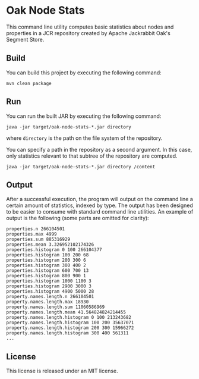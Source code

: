 # Oak Node Stats

This command line utility computes basic statistics about nodes and properties in a JCR repository created by Apache Jackrabbit Oak's Segment Store.

## Build

You can build this project by executing the following command:

    mvn clean package
    
## Run

You can run the built JAR by executing the following command:

    java -jar target/oak-node-stats-*.jar directory
    
where `directory` is the path on the file system of the repository.

You can specify a path in the repository as a second argument. 
In this case, only statistics relevant to that subtree of the repository are computed.

    java -jar target/oak-node-stats-*.jar directory /content

## Output

After a successful execution, the program will output on the command line a certain amount of statistics, indexed by type.
The output has been designed to be easier to consume with standard command line utilities.
An example of output is the following (some parts are omitted for clarity):

    properties.n 266104501
    properties.max 4999
    properties.sum 885316929
    properties.mean 3.326952102174326
    properties.histogram 0 100 266104377
    properties.histogram 100 200 68
    properties.histogram 200 300 6
    properties.histogram 300 400 2
    properties.histogram 600 700 13
    properties.histogram 800 900 1
    properties.histogram 1000 1100 3
    properties.histogram 2900 3000 3
    properties.histogram 4900 5000 28
    property.names.length.n 266104501
    property.names.length.max 18930
    property.names.length.sum 11060586969
    property.names.length.mean 41.564824824214455
    property.names.length.histogram 0 100 213243682
    property.names.length.histogram 100 200 35637071
    property.names.length.histogram 200 300 15966272
    property.names.length.histogram 300 400 561311
    ...

## License

This license is released under an MIT license.
